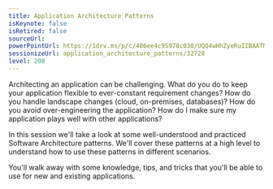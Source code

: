 ```yaml
---
title: Application Architecture Patterns
isKeynote: false
isRetired: false
sourceUrl:
powerPointUrl: https://1drv.ms/p/c/406ee4c95978c038/UQQ4wHhZyeRuIIBAATMBAAAAAAD5mp6M2jn40f0
sessionizeUrl: application_architecture_patterns/32728
level: 200
---
```

Architecting an application can be challenging.
What do you do to keep your application flexible to ever-constant requirement changes?
How do you handle landscape changes (cloud, on-premises, databases)?
How do you avoid over-engineering the application?
How do I make sure my application plays well with other applications?

In this session we'll take a look at some well-understood and practiced Software Architecture patterns.
We'll cover these patterns at a high level to understand how to use these patterns in different scenarios.

You'll walk away with some knowledge, tips, and tricks that you'll be able to use for new and existing applications.
